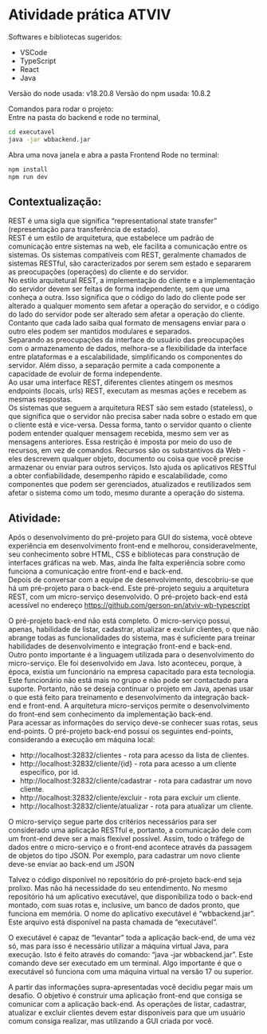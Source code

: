 # Atividade prática ATVIV


Softwares e bibliotecas sugeridos:
<ul>
<li>VSCode</li>
<li>TypeScript</li>
<li>React</li>
<li>Java</li>
</ul>

Versão do node usada: v18.20.8
Versão do npm usada: 10.8.2

Comandos para rodar o projeto: <br>
Entre na pasta do backend e rode no terminal,
```bash
cd executavel
java -jar wbbackend.jar
```

Abra uma nova janela e abra a pasta Frontend
Rode no terminal:
```bash
npm install
npm run dev
```


## Contextualização:
REST é uma sigla que significa “representational state transfer” (representação para transferência de estado).<br>
REST é um estilo de arquitetura, que estabelece um padrão de comunicação entre sistemas na web, ele
facilita a comunicação entre os sistemas. Os sistemas compatíveis com REST, geralmente chamados de
sistemas RESTful, são caracterizados por serem sem estado e separarem as preocupações (operações) do
cliente e do servidor.<br>
No estilo arquitetural REST, a implementação do cliente e a implementação do servidor devem ser feitas de
forma independente, sem que uma conheça a outra. Isso significa que o código do lado do cliente pode ser
alterado a qualquer momento sem afetar a operação do servidor, e o código do lado do servidor pode ser
alterado sem afetar a operação do cliente. Contanto que cada lado saiba qual formato de mensagens enviar
para o outro eles podem ser mantidos modulares e separados.<br>
Separando as preocupações da interface do usuário das preocupações com o armazenamento de dados,
melhora-se a flexibilidade da interface entre plataformas e a escalabilidade, simplificando os componentes do
servidor. Além disso, a separação permite a cada componente a capacidade de evoluir de forma
independente.<br>
Ao usar uma interface REST, diferentes clientes atingem os mesmos endpoints (locais, urls) REST, executam as
mesmas ações e recebem as mesmas respostas.<br>
Os sistemas que seguem a arquitetura REST são sem estado (stateless), o que significa que o servidor não
precisa saber nada sobre o estado em que o cliente está e vice-versa. Dessa forma, tanto o servidor quanto o
cliente podem entender qualquer mensagem recebida, mesmo sem ver as mensagens anteriores. Essa
restrição é imposta por meio do uso de recursos, em vez de comandos. Recursos são os substantivos da Web -
eles descrevem qualquer objeto, documento ou coisa que você precise armazenar ou enviar para outros
serviços. Isto ajuda os aplicativos RESTful a obter confiabilidade, desempenho rápido e escalabilidade, como
componentes que podem ser gerenciados, atualizados e reutilizados sem afetar o sistema como um todo,
mesmo durante a operação do sistema.<br>

## Atividade:

Após o desenvolvimento do pré-projeto para GUI do sistema, você obteve experiência em desenvolvimento
front-end e melhorou, consideravelmente, seu conhecimento sobre HTML, CSS e bibliotecas para construção
de interfaces gráficas na web. Mas, ainda lhe falta experiência sobre como funciona a comunicação entre
front-end e back-end.<br>
Depois de conversar com a equipe de desenvolvimento, descobriu-se que há um pré-projeto para o back-end.
Este pré-projeto seguiu a arquitetura REST, com um micro-serviço desenvolvido. O pré-projeto back-end está
acessível no endereço https://github.com/gerson-pn/atviv-wb-typescript <br>



O pré-projeto back-end não está completo. O micro-serviço possui, apenas, habilidade de listar, cadastrar,
atualizar e excluir clientes, o que não abrange todas as funcionalidades do sistema, mas é suficiente para
treinar habilidades de desenvolvimento e integração front-end e back-end.<br>
Outro ponto importante é a linguagem utilizada para o desenvolvimento do micro-serviço. Ele foi
desenvolvido em Java. Isto aconteceu, porque, à época, existia um funcionário na empresa capacitado para
esta tecnologia. Este funcionário não está mais no grupo e não pode ser contactado para suporte. Portanto,
não se deseja continuar o projeto em Java, apenas usar o que está feito para treinamento e desenvolvimento
da integração back-end e front-end. A arquitetura micro-serviços permite o desenvolvimento do front-end
sem conhecimento da implementação back-end.<br>
Para acessar as informações do serviço deve-se conhecer suas rotas, seus end-points. O pré-projeto back-end
possui os seguintes end-points, considerando a execução em máquina local:<br>


<ul>
<li>http://localhost:32832/clientes - rota para acesso da lista de clientes.</li>
<li>http://localhost:32832/cliente/{id} - rota para acesso a um cliente específico, por id.</li>
<li>http://localhost:32832/cliente/cadastrar - rota para cadastrar um novo cliente.</li>
<li>http://localhost:32832/cliente/excluir - rota para excluir um cliente.</li>
<li>http://localhost:32832/cliente/atualizar - rota para atualizar um cliente.</li>
</ul>


O micro-serviço segue parte dos critérios necessários para ser considerado uma aplicação RESTful e, portanto,
a comunicação dele com um front-end deve ser a mais flexível possível. Assim, todo o tráfego de dados entre
o micro-serviço e o front-end acontece através da passagem de objetos do tipo JSON. Por exemplo, para
cadastrar um novo cliente deve-se enviar ao back-end um JSON<br>


Talvez o código disponível no repositório do pré-projeto back-end seja prolixo. Mas não há necessidade do
seu entendimento. No mesmo repositório há um aplicativo executável, que disponibiliza todo o back-end
montado, com suas rotas e, inclusive, um banco de dados pronto, que funciona em memória. O nome do
aplicativo executável é “wbbackend.jar”. Este arquivo está disponível na pasta chamada de “executável”.<br>

O executável é capaz de “levantar” toda a aplicação back-end, de uma vez só, mas para isso é necessário
utilizar a máquina virtual Java, para execução. Isto é feito através do comando: “java -jar wbbackend.jar”. Este
comando deve ser executado em um terminal. Algo importante é que o executável só funciona com uma
máquina virtual na versão 17 ou superior.<br>

A partir das informações supra-apresentadas você decidiu pegar mais um desafio. O objetivo é construir uma
aplicação front-end que consiga se comunicar com a aplicação back-end. As operações de listar, cadastrar,
atualizar e excluir clientes devem estar disponíveis para que um usuário comum consiga realizar, mas
utilizando a GUI criada por você.<br>